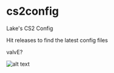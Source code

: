 # cs2config

Lake's CS2 Config

Hit releases to find the latest config files

valvE?

![alt text](https://prosettings.net/wp-content/uploads/best-cs2-settings-and-options.png)